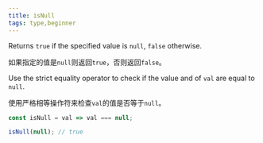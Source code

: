```yaml
---
title: isNull
tags: type,beginner
---
```


Returns `true` if the specified value is `null`, `false` otherwise.

如果指定的值是`null`则返回`true`，否则返回`false`。

Use the strict equality operator to check if the value and of `val` are equal to `null`.

使用严格相等操作符来检查`val`的值是否等于`null`。

```js
const isNull = val => val === null;
```

```js
isNull(null); // true
```